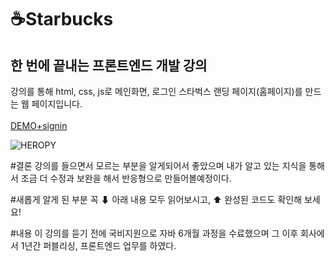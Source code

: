 # ☕Starbucks
## 한 번에 끝내는 프론트엔드 개발 강의

강의를 통해 html, css, js로 메인화면, 로그인 스타벅스 랜딩 페이지(홈페이지)를 만드는 웹 페이지입니다. 
<br />
<br />
[DEMO+signin](https://dev-starbucks.netlify.app/)  


![HEROPY](./img/logo.png)

  
#결론
강의를 들으면서 모르는 부분을 알게되어서 좋았으며 내가 알고 있는 지식을 통해서 조금 더 수정과 보완을 해서 반응형으로 만들어볼예정이다.

#새롭게 알게 된 부분
꼭 ⬇ 아래 내용 모두 읽어보시고, ⬆ 완성된 코드도 확인해 보세요!

#내용
이 강의를 듣기 전에 국비지원으로 자바 6개월 과정을 수료했으며 그 이후 회사에서 1년간 퍼블리싱, 프론트엔드 업무를 하였다. 



